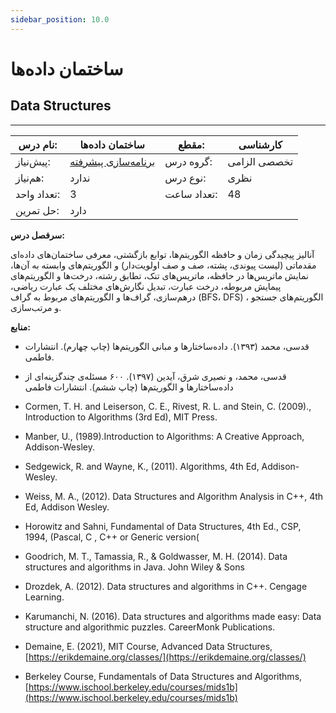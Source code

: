 ```yaml
---
sidebar_position: 10.0
---
```

# ساختمان داده‌ها
## Data Structures
_______________________________________________________________________________
| نام درس:    | ساختمان داده‌ها                                             | مقطع:       | کارشناسی     |
| ----------- | ----------------------------------------------------------- | ----------- | ------------ |
| پیش‌نیاز:   | [برنامه‌سازی پیشرفته](../mandatory/Advanced-Programming.md) | گروه درس:   | تخصصی الزامی |
| هم‌نیاز:    | ندارد                                                       | نوع درس:    | نظری         |
| تعداد واحد: | 3                                                           | تعداد ساعت: | 48           |
| حل تمرین:   |  دارد                                                       |             |              |

**سرفصل درس:**

آنالیز پیچیدگی زمان و حافظه الگوریتم‌ها، توابع بازگشتی، معرفی ساختمان‌های داده‌ای مقدماتی (لیست پیوندی، پشته، صف و صف اولویت‌دار) و الگوریتم‌های وابسته به آن‌ها،  نمایش ماتریس‌ها در حافظه، ماتریس‌های تنک،‌ تطابق رشته، درخت‌ها و الگوریتم‌های پیمایش مربوطه، درخت عبارت، تبدیل نگارش‌های مختلف یک عبارت ریاضی، درهم‌سازی، گراف‌ها و الگوریتم‌های مربوط به گراف (BFS، DFS) ، الگوریتم‌های جستجو و مرتب‌سازی.

**منابع:**

- قدسی، محمد (۱۳۹۳). داده‌ساختارها و مبانی الگوریتم‌ها (چاپ چهارم). انتشارات فاطمی.

- قدسی، محمد، و نصیری شرق، آیدین (۱۳۹۷). ۶۰۰ مسئله‌ی چندگزینه‌ای از داده‌ساختارها و الگوریتم‌ها (چاپ ششم). انتشارات فاطمی

- Cormen, T. H. and Leiserson, C. E., Rivest, R. L. and Stein, C. (2009)., Introduction to Algorithms (3rd Ed), MIT Press. 

- Manber, U.,  (1989).Introduction to Algorithms: A Creative Approach, Addison-Wesley. 

- Sedgewick, R. and Wayne, K., (2011). Algorithms, 4th Ed, Addison-Wesley.

- Weiss, M. A., (2012). Data Structures and Algorithm Analysis in C++, 4th Ed, Addison Wesley. 

- Horowitz and Sahni, Fundamental of Data Structures, 4th Ed., CSP, 1994, (Pascal, C , C++ or Generic version(

- Goodrich, M. T., Tamassia, R., & Goldwasser, M. H. (2014). Data structures and algorithms in Java. John Wiley & Sons

- Drozdek, A. (2012). Data structures and algorithms in C++. Cengage Learning.

- Karumanchi, N. (2016). Data structures and algorithms made easy: Data structure and algorithmic puzzles. CareerMonk Publications.

- Demaine, E. (2021), MIT Course, Advanced Data Structures, [https://erikdemaine.org/classes/](https://erikdemaine.org/classes/)

- Berkeley Course, Fundamentals of Data Structures and Algorithms,  [https://www.ischool.berkeley.edu/courses/mids1b](https://www.ischool.berkeley.edu/courses/mids1b)
